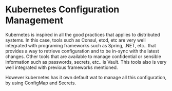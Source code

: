 # Kubernetes Configuration Management

Kubernetes is inspired in all the good practices that applies to distributed systems.
In this case, tools such as Consul, etcd, etc are very well integrated with programing frameworks such as Spring, .NET, etc.. that provides a way to retrieve configuration and to be in-sync with the latest changes. Other tools that are available to manage confidential or sensible information such as passwords, secrets, etc.. is Vault. This tools also is very well integrated with previous frameworks mentioned.


 However kubernetes has it own default wat to manage all this configuration, by using ConfigMap and Secrets.
